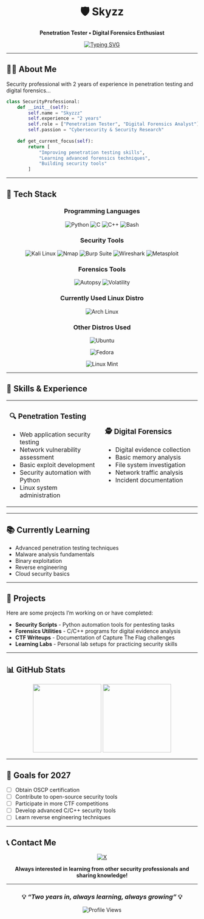 <div align="center">

# 🛡️ **Skyzz**

**Penetration Tester • Digital Forensics Enthusiast**

[![Typing SVG](https://readme-typing-svg.demolab.com?font=JetBrains+Mono&size=18&duration=3000&pause=1000&color=00D4FF&center=true&vCenter=true&width=600&lines=Security+Professional;Jr+Penetration+Tester;Jr+Digital+Forensics+Analyst)](https://git.io/typing-svg)

</div>

-----

## 👨‍💻 **About Me**

Security professional with 2 years of experience in penetration testing and digital forensics...

```python
class SecurityProfessional:
    def __init__(self):
        self.name = "Skyzzz"
        self.experience = "2 years"
        self.role = ["Penetration Tester", "Digital Forensics Analyst"]
        self.passion = "Cybersecurity & Security Research"
        
    def get_current_focus(self):
        return [
            "Improving penetration testing skills",
            "Learning advanced forensics techniques",
            "Building security tools"
        ]
```

-----

## 🔧 **Tech Stack**

<div align="center">

### **Programming Languages**

![Python](https://img.shields.io/badge/Python-3776AB?style=for-the-badge&logo=python&logoColor=white)
![C](https://img.shields.io/badge/C-00599C?style=for-the-badge&logo=c&logoColor=white)
![C++](https://img.shields.io/badge/C++-00599C?style=for-the-badge&logo=cplusplus&logoColor=white)
![Bash](https://img.shields.io/badge/Bash-4EAA25?style=for-the-badge&logo=gnu-bash&logoColor=white)

### **Security Tools**

![Kali Linux](https://img.shields.io/badge/Kali_Linux-557C94?style=for-the-badge&logo=kali-linux&logoColor=white)
![Nmap](https://img.shields.io/badge/Nmap-4682B4?style=for-the-badge&logoColor=white)
![Burp Suite](https://img.shields.io/badge/Burp_Suite-FF6633?style=for-the-badge&logo=burpsuite&logoColor=white)
![Wireshark](https://img.shields.io/badge/Wireshark-1679A7?style=for-the-badge&logo=wireshark&logoColor=white)
![Metasploit](https://img.shields.io/badge/Metasploit-2596CD?style=for-the-badge&logo=metasploit&logoColor=white)

### **Forensics Tools**

![Autopsy](https://img.shields.io/badge/Autopsy-DC143C?style=for-the-badge&logoColor=white)
![Volatility](https://img.shields.io/badge/Volatility-4B0082?style=for-the-badge&logoColor=white)

### **Currently Used Linux Distro**

![Arch Linux](https://img.shields.io/badge/Arch_BTW-1793D1?style=for-the-badge&logo=arch-linux&logoColor=white)

### **Other Distros Used**

![Ubuntu](https://img.shields.io/badge/Ubuntu-E95420?style=for-the-badge&logo=ubuntu&logoColor=white)

![Fedora](https://img.shields.io/badge/Fedora-294172?style=for-the-badge&logo=fedora&logoColor=white)

![Linux Mint](https://img.shields.io/badge/Linux_Mint-87CF3E?style=for-the-badge&logo=linux-mint&logoColor=white)

</div>

-----

## 🎯 **Skills & Experience**

<table>
<tr>
<td width="50%">

### **🔍 Penetration Testing**

- Web application security testing
- Network vulnerability assessment
- Basic exploit development
- Security automation with Python
- Linux system administration
</td>
<td width="50%">

### **🕵️ Digital Forensics**

- Digital evidence collection
- Basic memory analysis
- File system investigation
- Network traffic analysis
- Incident documentation

</td>
</tr>
</table>

-----

## 📚 **Currently Learning**

- Advanced penetration testing techniques
- Malware analysis fundamentals
- Binary exploitation
- Reverse engineering
- Cloud security basics

-----

## 🚀 **Projects**

Here are some projects I’m working on or have completed:

- **Security Scripts** - Python automation tools for pentesting tasks
- **Forensics Utilities** - C/C++ programs for digital evidence analysis
- **CTF Writeups** - Documentation of Capture The Flag challenges
- **Learning Labs** - Personal lab setups for practicing security skills

-----

## 📊 **GitHub Stats**

<div align="center">

<img height="180em" src="https://github-readme-stats.vercel.app/api?username=Skyzz&show_icons=true&theme=github_dark&include_all_commits=true&count_private=true&hide_border=true&title_color=00D4FF&icon_color=00D4FF&text_color=c9d1d9"/>

<img height="180em" src="https://github-readme-stats.vercel.app/api/top-langs/?username=CwlTF&layout=compact&theme=github_dark&hide_border=true&title_color=00D4FF&text_color=c9d1d9"/>

</div>

-----

## 🎯 **Goals for 2027**

- [ ] Obtain OSCP certification
- [ ] Contribute to open-source security tools
- [ ] Participate in more CTF competitions
- [ ] Develop advanced C/C++ security tools
- [ ] Learn reverse engineering techniques

-----

## 📞 **Contact Me**

<div align="center">
    
[![X](https://img.shields.io/badge/Follow_on_X-000000?style=for-the-badge&logo=x&logoColor=white)](https://x.com/cwltff)

**Always interested in learning from other security professionals and sharing knowledge!**

</div>

-----

<div align="center">

### 💡 *“Two years in, always learning, always growing”* 💡

![Profile Views](https://komarev.com/ghpvc/?username=CwlTF&color=00d4ff&style=for-the-badge&label=Profile+Views)

</div>
